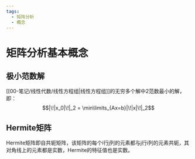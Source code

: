 ```yaml
---
tags:
  - 矩阵分析
  - 概念
---
```


# 矩阵分析基本概念

## 极小范数解

[[00-笔记/线性代数/线性方程组|线性方程组]]的无穷多个解中2范数最小的解，即：
$$|\!|x_0|\!|_2 = \min\limits_{Ax=b}|\!|x|\!|_2$$

## Hermite矩阵

Hermite矩阵即自共轭矩阵，该矩阵的每个i行j列的元素都与j行i列的元素共轭，其对角线上的元素都是实数，Hermite的特征值也是实数。
